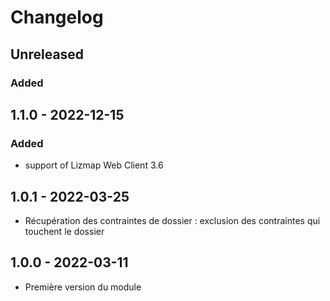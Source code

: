 # Changelog

<!--
All notable changes to this project will be documented in this file.
The format is based on [Keep a Changelog](https://keepachangelog.com/), 
and this project adheres to [Semantic Versioning](https://semver.org/).
-->

## Unreleased

### Added

## 1.1.0 - 2022-12-15

### Added

* support of Lizmap Web Client 3.6

## 1.0.1 - 2022-03-25

* Récupération des contraintes de dossier : exclusion des contraintes qui touchent le dossier

## 1.0.0 - 2022-03-11

* Première version du module
